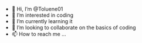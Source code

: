 - 👋 Hi, I’m @Toluene01
- 👀 I’m interested in coding
- 🌱 I’m currently learning it
- 💞️ I’m looking to collaborate on the basics of coding
- 📫 How to reach me ...

<!---
Toluene01/Toluene01 is a ✨ special ✨ repository because its `README.md` (this file) appears on your GitHub profile.
You can click the Preview link to take a look at your changes.
--->
